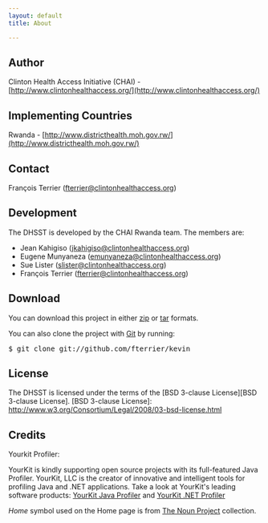 ```yaml
---
layout: default
title: About

---
```


Author
------
Clinton Health Access Initiative (CHAI) - [http://www.clintonhealthaccess.org/](http://www.clintonhealthaccess.org/)

Implementing Countries
----------------------
Rwanda - [http://www.districthealth.moh.gov.rw/](http://www.districthealth.moh.gov.rw/)

Contact
-------
François Terrier ([fterrier@clintonhealthaccess.org](mailto:fterrier@clintonhealthaccess.org))

Development
-----------
The DHSST is developed by the CHAI Rwanda team. The members are:

- Jean Kahigiso ([jkahigiso@clintonhealthaccess.org](mailto:jkahigiso@clintonhealthaccess.org))
- Eugene Munyaneza ([emunyaneza@clintonhealthaccess.org](mailto:emunyaneza@clintonhealthaccess.org))
- Sue Lister ([slister@clintonhealthaccess.org](mailto:slister@clintonhealthaccess.org))
- François Terrier ([fterrier@clintonhealthaccess.org](mailto:fterrier@clintonhealthaccess.org))

Download
--------
You can download this project in either [zip](http://github.com/fterrier/kevin/zipball/master) or [tar](http://github.com/fterrier/kevin/tarball/master) formats.

You can also clone the project with [Git](http://git-scm.com) by running:
<pre>$ git clone git://github.com/fterrier/kevin</pre>

License
-------
The DHSST is licensed under the terms of the [BSD 3-clause License][BSD 3-clause License].
[BSD 3-clause License]: http://www.w3.org/Consortium/Legal/2008/03-bsd-license.html

Credits
-------
Yourkit Profiler:

YourKit is kindly supporting open source projects with its full-featured Java Profiler. YourKit, LLC is the creator of innovative and intelligent tools for profiling Java and .NET applications. Take a look at YourKit's leading software products: [YourKit Java Profiler](http://www.yourkit.com/java/profiler/index.jsp) and [YourKit .NET Profiler](http://www.yourkit.com/.net/profiler/index.jsp)

_Home_ symbol used on the Home page is from [The Noun Project](http://thenounproject.com/) collection.